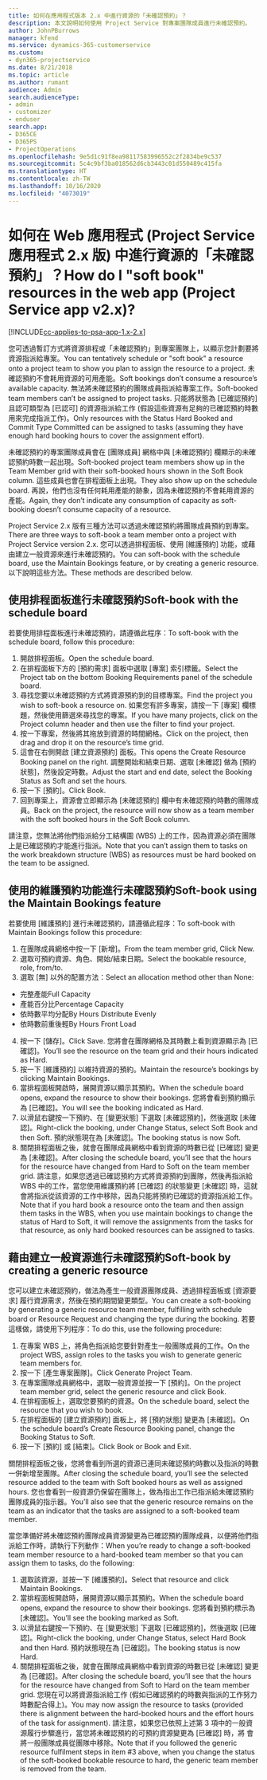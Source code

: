 ```yaml
---
title: 如何在應用程式版本 2.x 中進行資源的「未確認預約」？
description: 本文說明如何使用 Project Service 對專案團隊成員進行未確認預約。
author: JohnPBurrows
manager: kfend
ms.service: dynamics-365-customerservice
ms.custom:
- dyn365-projectservice
ms.date: 8/21/2018
ms.topic: article
ms.author: rumant
audience: Admin
search.audienceType:
- admin
- customizer
- enduser
search.app:
- D365CE
- D365PS
- ProjectOperations
ms.openlocfilehash: 9e5d1c91f8ea98117583996552c2f2834be9c537
ms.sourcegitcommit: 5c4c9bf3ba018562d6cb3443c01d550489c415fa
ms.translationtype: HT
ms.contentlocale: zh-TW
ms.lasthandoff: 10/16/2020
ms.locfileid: "4073019"
---
```

# <a name="how-do-i-soft-book-resources-in-the-web-app-project-service-app-v2x"></a><span data-ttu-id="411ad-103">如何在 Web 應用程式 (Project Service 應用程式 2.x 版) 中進行資源的「未確認預約」？</span><span class="sxs-lookup"><span data-stu-id="411ad-103">How do I "soft book" resources in the web app (Project Service app v2.x)?</span></span>

[!INCLUDE[cc-applies-to-psa-app-1.x-2.x](../includes/cc-applies-to-psa-app-1x-2x.md)]

<span data-ttu-id="411ad-104">您可透過暫訂方式將資源排程或「未確認預約」到專案團隊上，以顯示您計劃要將資源指派給專案。</span><span class="sxs-lookup"><span data-stu-id="411ad-104">You can tentatively schedule or "soft book" a resource onto a project team to show you plan to assign the resource to a project.</span></span> <span data-ttu-id="411ad-105">未確認預約不會耗用資源的可用產能。</span><span class="sxs-lookup"><span data-stu-id="411ad-105">Soft bookings don’t consume a resource’s available capacity.</span></span> <span data-ttu-id="411ad-106">無法將未確認預約的團隊成員指派給專案工作。</span><span class="sxs-lookup"><span data-stu-id="411ad-106">Soft-booked team members can’t be assigned to project tasks.</span></span> <span data-ttu-id="411ad-107">只能將狀態為 [已確認預約] 且認可類型為 [已認可] 的資源指派給工作 (假設這些資源有足夠的已確認預約時數用來完成指派工作)。</span><span class="sxs-lookup"><span data-stu-id="411ad-107">Only resources with the Status Hard Booked and Commit Type Committed can be assigned to tasks (assuming they have enough hard booking hours to cover the assignment effort).</span></span>

<span data-ttu-id="411ad-108">未確認預約的專案團隊成員會在 [團隊成員] 網格中與 [未確認預約] 欄顯示的未確認預約時數一起出現。</span><span class="sxs-lookup"><span data-stu-id="411ad-108">Soft-booked project team members show up in the Team Member grid with their soft-booked hours shown in the Soft Book column.</span></span> <span data-ttu-id="411ad-109">這些成員也會在排程面板上出現。</span><span class="sxs-lookup"><span data-stu-id="411ad-109">They also show up on the schedule board.</span></span> <span data-ttu-id="411ad-110">再說，他們也沒有任何耗用產能的跡象，因為未確認預約不會耗用資源的產能。</span><span class="sxs-lookup"><span data-stu-id="411ad-110">Again, they don’t indicate any consumption of capacity as soft-booking doesn’t consume capacity of a resource.</span></span>

<span data-ttu-id="411ad-111">Project Service 2.x 版有三種方法可以透過未確認預約將團隊成員預約到專案。</span><span class="sxs-lookup"><span data-stu-id="411ad-111">There are three ways to soft-book a team member onto a project with Project Service version 2.x.</span></span> <span data-ttu-id="411ad-112">您可以透過排程面板、使用 [維護預約] 功能，或藉由建立一般資源來進行未確認預約。</span><span class="sxs-lookup"><span data-stu-id="411ad-112">You can soft-book with the schedule board, use the Maintain Bookings feature, or by creating a generic resource.</span></span> <span data-ttu-id="411ad-113">以下說明這些方法。</span><span class="sxs-lookup"><span data-stu-id="411ad-113">These methods are described below.</span></span>

## <a name="soft-book-with-the-schedule-board"></a><span data-ttu-id="411ad-114">使用排程面板進行未確認預約</span><span class="sxs-lookup"><span data-stu-id="411ad-114">Soft-book with the schedule board</span></span>

<span data-ttu-id="411ad-115">若要使用排程面板進行未確認預約，請遵循此程序：</span><span class="sxs-lookup"><span data-stu-id="411ad-115">To soft-book with the schedule board, follow this procedure:</span></span> 
1. <span data-ttu-id="411ad-116">開啟排程面板。</span><span class="sxs-lookup"><span data-stu-id="411ad-116">Open the schedule board.</span></span>
2. <span data-ttu-id="411ad-117">在排程面板下方的 [預約需求] 面板中選取 [專案] 索引標籤。</span><span class="sxs-lookup"><span data-stu-id="411ad-117">Select the Project tab on the bottom Booking Requirements panel of the schedule board.</span></span>
3. <span data-ttu-id="411ad-118">尋找您要以未確認預約方式將資源預約到的目標專案。</span><span class="sxs-lookup"><span data-stu-id="411ad-118">Find the project you wish to soft-book a resource on.</span></span> <span data-ttu-id="411ad-119">如果您有許多專案，請按一下 [專案] 欄標題，然後使用篩選來尋找您的專案。</span><span class="sxs-lookup"><span data-stu-id="411ad-119">If you have many projects, click on the Project column header and then use the filter to find your project.</span></span>
4. <span data-ttu-id="411ad-120">按一下專案，然後將其拖放到資源的時間網格。</span><span class="sxs-lookup"><span data-stu-id="411ad-120">Click on the project, then drag and drop it on the resource’s time grid.</span></span>
5. <span data-ttu-id="411ad-121">這會在右側開啟 [建立資源預約] 面板。</span><span class="sxs-lookup"><span data-stu-id="411ad-121">This opens the Create Resource Booking panel on the right.</span></span> <span data-ttu-id="411ad-122">調整開始和結束日期、選取 [未確認] 做為 [預約狀態]，然後設定時數。</span><span class="sxs-lookup"><span data-stu-id="411ad-122">Adjust the start and end date, select the Booking Status as Soft and set the hours.</span></span> 
6. <span data-ttu-id="411ad-123">按一下 [預約]。</span><span class="sxs-lookup"><span data-stu-id="411ad-123">Click Book.</span></span>
7. <span data-ttu-id="411ad-124">回到專案上，資源會立即顯示為 [未確認預約] 欄中有未確認預約時數的團隊成員。</span><span class="sxs-lookup"><span data-stu-id="411ad-124">Back on the project, the resource will now show as a team member with the soft booked hours in the Soft Book column.</span></span>

<span data-ttu-id="411ad-125">請注意，您無法將他們指派給分工結構圖 (WBS) 上的工作，因為資源必須在團隊上是已確認預約才能進行指派。</span><span class="sxs-lookup"><span data-stu-id="411ad-125">Note that you can’t assign them to tasks on the work breakdown structure (WBS) as resources must be hard booked on the team to be assigned.</span></span>

## <a name="soft-book-using-the-maintain-bookings-feature"></a><span data-ttu-id="411ad-126">使用的維護預約功能進行未確認預約</span><span class="sxs-lookup"><span data-stu-id="411ad-126">Soft-book using the Maintain Bookings feature</span></span>

<span data-ttu-id="411ad-127">若要使用 [維護預約] 進行未確認預約，請遵循此程序：</span><span class="sxs-lookup"><span data-stu-id="411ad-127">To soft-book with Maintain Bookings follow this procedure:</span></span>
1. <span data-ttu-id="411ad-128">在團隊成員網格中按一下 [新增]。</span><span class="sxs-lookup"><span data-stu-id="411ad-128">From the team member grid, Click New.</span></span>
2. <span data-ttu-id="411ad-129">選取可預約資源、角色、開始/結束日期。</span><span class="sxs-lookup"><span data-stu-id="411ad-129">Select the bookable resource, role, from/to.</span></span>
3. <span data-ttu-id="411ad-130">選取 [無] 以外的配置方法：</span><span class="sxs-lookup"><span data-stu-id="411ad-130">Select an allocation method other than None:</span></span>
- <span data-ttu-id="411ad-131">完整產能</span><span class="sxs-lookup"><span data-stu-id="411ad-131">Full Capacity</span></span>
- <span data-ttu-id="411ad-132">產能百分比</span><span class="sxs-lookup"><span data-stu-id="411ad-132">Percentage Capacity</span></span>
- <span data-ttu-id="411ad-133">依時數平均分配</span><span class="sxs-lookup"><span data-stu-id="411ad-133">By Hours Distribute Evenly</span></span>
- <span data-ttu-id="411ad-134">依時數前重後輕</span><span class="sxs-lookup"><span data-stu-id="411ad-134">By Hours Front Load</span></span>
4. <span data-ttu-id="411ad-135">按一下 [儲存]。</span><span class="sxs-lookup"><span data-stu-id="411ad-135">Click Save.</span></span> <span data-ttu-id="411ad-136">您將會在團隊網格及其時數上看到資源顯示為 [已確認]。</span><span class="sxs-lookup"><span data-stu-id="411ad-136">You’ll see the resource on the team grid and their hours indicated as Hard.</span></span>
5. <span data-ttu-id="411ad-137">按一下 [維護預約] 以維持資源的預約。</span><span class="sxs-lookup"><span data-stu-id="411ad-137">Maintain the resource’s bookings by clicking Maintain Bookings.</span></span>
6. <span data-ttu-id="411ad-138">當排程面板開啟時，展開資源以顯示其預約。</span><span class="sxs-lookup"><span data-stu-id="411ad-138">When the schedule board opens, expand the resource to show their bookings.</span></span> <span data-ttu-id="411ad-139">您將會看到預約顯示為 [已確認]。</span><span class="sxs-lookup"><span data-stu-id="411ad-139">You will see the booking indicated as Hard.</span></span>
7. <span data-ttu-id="411ad-140">以滑鼠右鍵按一下預約、在 [變更狀態] 下選取 [未確認預約]，然後選取 [未確認]。</span><span class="sxs-lookup"><span data-stu-id="411ad-140">Right-click the booking, under Change Status, select Soft Book and then Soft.</span></span> <span data-ttu-id="411ad-141">預約狀態現在為 [未確認]。</span><span class="sxs-lookup"><span data-stu-id="411ad-141">The booking status is now Soft.</span></span>
8. <span data-ttu-id="411ad-142">關閉排程面板之後，就會在團隊成員網格中看到資源的時數已從 [已確認] 變更為 [未確認]。</span><span class="sxs-lookup"><span data-stu-id="411ad-142">After closing the schedule board, you’ll see that the hours for the resource have changed from Hard to Soft on the team member grid.</span></span>
<span data-ttu-id="411ad-143">請注意，如果您透過已確認預約方式將資源預約到團隊，然後再指派給 WBS 中的工作，當您使用維護預約將 [已確認] 的狀態變更 [未確認] 時，這就會將指派從該資源的工作中移除，因為只能將預約已確認的資源指派給工作。</span><span class="sxs-lookup"><span data-stu-id="411ad-143">Note that if you hard book a resource onto the team and then assign them tasks in the WBS, when you use maintain bookings to change the status of Hard to Soft, it will remove the assignments from the tasks for that resource, as only hard booked resources can be assigned to tasks.</span></span>

## <a name="soft-book-by-creating-a-generic-resource"></a><span data-ttu-id="411ad-144">藉由建立一般資源進行未確認預約</span><span class="sxs-lookup"><span data-stu-id="411ad-144">Soft-book by creating a generic resource</span></span>

<span data-ttu-id="411ad-145">您可以建立未確認預約，做法為產生一般資源團隊成員、透過排程面板或 [資源要求] 履行資源需求，然後在預約期間變更類型。</span><span class="sxs-lookup"><span data-stu-id="411ad-145">You can create a soft-booking by generating a generic resource team member, fulfilling with schedule board or Resource Request and changing the type during the booking.</span></span>
<span data-ttu-id="411ad-146">若要這樣做，請使用下列程序：</span><span class="sxs-lookup"><span data-stu-id="411ad-146">To do this, use the following procedure:</span></span>

1. <span data-ttu-id="411ad-147">在專案 WBS 上，將角色指派給您要針對產生一般團隊成員的工作。</span><span class="sxs-lookup"><span data-stu-id="411ad-147">On the project WBS, assign roles to the tasks you wish to generate generic team members for.</span></span>
2. <span data-ttu-id="411ad-148">按一下 [產生專案團隊]。</span><span class="sxs-lookup"><span data-stu-id="411ad-148">Click Generate Project Team.</span></span>
3. <span data-ttu-id="411ad-149">在專案團隊成員網格中，選取一般資源並按一下 [預約]。</span><span class="sxs-lookup"><span data-stu-id="411ad-149">On the project team member grid, select the generic resource and click Book.</span></span>
4. <span data-ttu-id="411ad-150">在排程面板上，選取您要預約的資源。</span><span class="sxs-lookup"><span data-stu-id="411ad-150">On the schedule board, select the resource that you wish to book.</span></span>
5. <span data-ttu-id="411ad-151">在排程面板的 [建立資源預約] 面板上，將 [預約狀態] 變更為 [未確認]。</span><span class="sxs-lookup"><span data-stu-id="411ad-151">On the schedule board’s Create Resource Booking panel, change the Booking Status to Soft.</span></span>
6. <span data-ttu-id="411ad-152">按一下 [預約] 或 [結束]。</span><span class="sxs-lookup"><span data-stu-id="411ad-152">Click Book or Book and Exit.</span></span>

<span data-ttu-id="411ad-153">關閉排程面板之後，您將會看到所選的資源已連同未確認預約時數以及指派的時數一併新增至團隊。</span><span class="sxs-lookup"><span data-stu-id="411ad-153">After closing the schedule board, you’ll see the selected resource added to the team with Soft booked hours as well as assigned hours.</span></span> <span data-ttu-id="411ad-154">您也會看到一般資源仍保留在團隊上，做為指出工作已指派給未確認預約團隊成員的指示器。</span><span class="sxs-lookup"><span data-stu-id="411ad-154">You’ll also see that the generic resource remains on the team as an indicator that the tasks are assigned to a soft-booked team member.</span></span>

<span data-ttu-id="411ad-155">當您準備好將未確認預約團隊成員資源變更為已確認預約團隊成員，以便將他們指派給工作時，請執行下列動作：</span><span class="sxs-lookup"><span data-stu-id="411ad-155">When you’re ready to change a soft-booked team member resource to a hard-booked team member so that you can assign them to tasks, do the following:</span></span>

1. <span data-ttu-id="411ad-156">選取該資源，並按一下 [維護預約]。</span><span class="sxs-lookup"><span data-stu-id="411ad-156">Select that resource and click Maintain Bookings.</span></span>
2. <span data-ttu-id="411ad-157">當排程面板開啟時，展開資源以顯示其預約。</span><span class="sxs-lookup"><span data-stu-id="411ad-157">When the schedule board opens, expand the resource to show their bookings.</span></span> <span data-ttu-id="411ad-158">您將看到預約標示為 [未確認]。</span><span class="sxs-lookup"><span data-stu-id="411ad-158">You’ll see the booking marked as Soft.</span></span>
3. <span data-ttu-id="411ad-159">以滑鼠右鍵按一下預約、在 [變更狀態] 下選取 [已確認預約]，然後選取 [已確認]。</span><span class="sxs-lookup"><span data-stu-id="411ad-159">Right-click the booking, under Change Status, select Hard Book and then Hard.</span></span> <span data-ttu-id="411ad-160">預約狀態現在為 [已確認]。</span><span class="sxs-lookup"><span data-stu-id="411ad-160">The booking status is now Hard.</span></span>
4. <span data-ttu-id="411ad-161">關閉排程面板之後，就會在團隊成員網格中看到資源的時數已從 [未確認] 變更為 [已確認]。</span><span class="sxs-lookup"><span data-stu-id="411ad-161">After closing the schedule board, you’ll see that the hours for the resource have changed from Soft to Hard on the team member grid.</span></span> <span data-ttu-id="411ad-162">您現在可以將資源指派給工作 (假如已確認預約的時數與指派的工作努力時數配合得上)。</span><span class="sxs-lookup"><span data-stu-id="411ad-162">You may now assign the resource to tasks (provided there is alignment between the hard-booked hours and the effort hours of the task for assignment).</span></span> <span data-ttu-id="411ad-163">請注意，如果您已依照上述第 3 項中的一般資源履行步驟進行，當您將未確認預約的可預約資源變更為 [已確認] 時，將 會將一般團隊成員從團隊中移除。</span><span class="sxs-lookup"><span data-stu-id="411ad-163">Note that if you followed the generic resource fulfilment steps in item #3 above, when you change the status of the soft-booked bookable resource to hard, the generic team member is removed from the team.</span></span>
